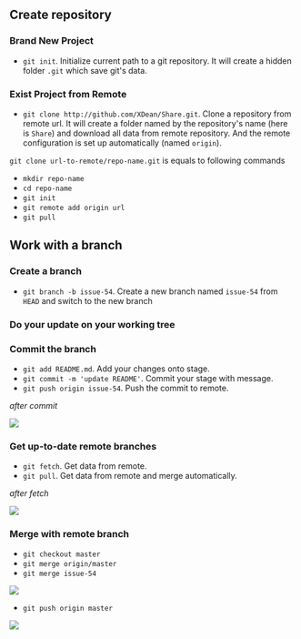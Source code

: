 ## Create repository

### Brand New Project

- `git init`. Initialize current path to a git repository. It will create a hidden folder `.git` which save git's data.

### Exist Project from Remote

- `git clone http://github.com/XDean/Share.git`. Clone a repository from remote url. It will create a folder named by the repository's name (here is `Share`) and download all data from remote repository. And the remote configuration is set up automatically (named `origin`).

`git clone url-to-remote/repo-name.git` is equals to following commands

- `mkdir repo-name`
- `cd repo-name`
- `git init`
- `git remote add origin url`
- `git pull`

## Work with a branch

### Create a branch

- `git branch -b issue-54`. Create a new branch named `issue-54` from `HEAD` and switch to the new branch

### Do your update on your working tree

### Commit the branch

- `git add README.md`. Add your changes onto stage.
- `git commit -m 'update README'`. Commit your stage with message.
- `git push origin issue-54`. Push the commit to remote.

*after commit*

![](https://git-scm.com/book/en/v2/images/small-team-4.png)

### Get up-to-date remote branches

- `git fetch`. Get data from remote.
- `git pull`. Get data from remote and merge automatically.

*after fetch*

![](https://git-scm.com/book/en/v2/images/small-team-5.png)

### Merge with remote branch

- `git checkout master`
- `git merge origin/master`
- `git merge issue-54`

![](https://git-scm.com/book/en/v2/images/small-team-6.png)

- `git push origin master`

![](https://git-scm.com/book/en/v2/images/small-team-7.png)






